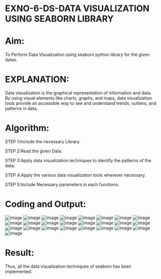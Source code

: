 # EXNO-6-DS-DATA VISUALIZATION USING SEABORN LIBRARY

# Aim:
  To Perform Data Visualization using seaborn python library for the given datas.

# EXPLANATION:
Data visualization is the graphical representation of information and data. By using visual elements like charts, graphs, and maps, data visualization tools provide an accessible way to see and understand trends, outliers, and patterns in data.

# Algorithm:
STEP 1:Include the necessary Library.

STEP 2:Read the given Data.

STEP 3:Apply data visualization techniques to identify the patterns of the data.

STEP 4:Apply the various data visualization tools wherever necessary.

STEP 5:Include Necessary parameters in each functions.

# Coding and Output:
![image](https://github.com/user-attachments/assets/abdd4b78-a1f4-43d5-87a2-6c33797cf9ff)
![image](https://github.com/user-attachments/assets/e06e7f8a-6bc3-4cef-a754-77e3c9e4279c)
![image](https://github.com/user-attachments/assets/88607f8c-4a0d-45c5-ab80-ac4fdcf10411)
![image](https://github.com/user-attachments/assets/f8ea3369-e125-4dcb-86e6-c6054f5f6438)
![image](https://github.com/user-attachments/assets/bcce7963-e4a5-4c3a-8240-b1e9c473c81d)
![image](https://github.com/user-attachments/assets/04e6b54f-b1a7-4f91-930f-149e8b62dcb1)
![image](https://github.com/user-attachments/assets/8399d0f2-0621-4cb0-8f43-ad1428953ffb)
![image](https://github.com/user-attachments/assets/a83261e8-e6ea-4d7e-aa42-d43b91a38346)
![image](https://github.com/user-attachments/assets/d5e374d4-032a-4be3-9bf1-6016cdae43ab)
![image](https://github.com/user-attachments/assets/3fb30aff-c46e-4258-8290-98eaf276dd3a)
![image](https://github.com/user-attachments/assets/371a55ec-ef97-4d6b-b2ef-8c54f90ba88e)
![image](https://github.com/user-attachments/assets/aeba98e9-cb93-4310-b5cd-ba4a9debc459)
![image](https://github.com/user-attachments/assets/cacdfa60-2dd9-4dc7-b543-b244126fc591)
![image](https://github.com/user-attachments/assets/5b12b8d5-0194-47b2-a2bc-2992a5955d98)
![image](https://github.com/user-attachments/assets/2456ac24-5b29-4e73-8b20-ce375906954d)
![image](https://github.com/user-attachments/assets/7e9d05dc-5547-43d9-a874-bc4682e1c9a4)
![image](https://github.com/user-attachments/assets/480fbd28-724e-408f-ada6-5af51aed8bca)
![image](https://github.com/user-attachments/assets/4bd3867d-4b77-4c1a-8f40-beb6f02c4bb6)
![image](https://github.com/user-attachments/assets/061a7420-5d70-47fd-8eb3-ac9698e92138)
![image](https://github.com/user-attachments/assets/83ef1fc4-f796-421b-ba72-d31c36074e81)
![image](https://github.com/user-attachments/assets/f29c542a-e3d2-4196-8235-be2f814f4909)
![image](https://github.com/user-attachments/assets/19940513-28e3-407d-9e97-49591b4fcef3)
![image](https://github.com/user-attachments/assets/816eaae3-de6b-476d-a858-9f3531b38362)
![image](https://github.com/user-attachments/assets/5bbe927f-647b-4538-a530-27f2e4c7946a)
![image](https://github.com/user-attachments/assets/56f54132-34e9-433f-a4fc-a25bbd74bf5c)
# Result:
Thus, all the data visualization techniques of seaborn has been implemented.
